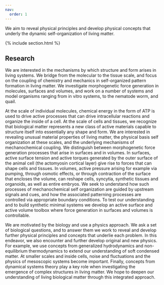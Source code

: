 ```yaml
---
nav:
  order: 1
---
```


We aim to reveal physical principles and develop physical concepts that underly the dynamic self-organization of living matter.

{% include section.html %}

## Research 

We are interested in the mechanisms by which structure and form arises in living systems. We bridge from the molecular to the tissue scale, and focus on the coupling of chemistry and mechanics in self-organized pattern formation in living matter. We investigate morphogenetic force generation in molecules, surfaces and volumes, and work on a number of systems and model organisms ranging from in vitro systems, to the nematode worm, and quail.

At the scale of individual molecules, chemical energy in the form of ATP is used to drive active processes that can drive intracellular reactions and organize the inside of a cell. At the scale of cells and tissues, we recognize that biological matter represents a new class of active materials capable to structure itself into essentially any shape and form. We are interested in revealing unusual material properties of living matter, the physical basis self organization at these scales, and the underlying mechanisms of mechanochemical coupling. We distinguish between morphogenetic force generation processes that arise in surfaces and in volumes. In surfaces, active surface tension and active torques generated by the outer surface of the animal cell (the actomyosin cortical layer) give rise to forces that can shape cells and tissues. In volumes, active pressure arising for example via pumping, through osmotic effects, or through contraction of the surface that encloses the volume, can reshape cells, syncytia, synthetic tissues and organoids, as well as entire embryos. We seek to understand how such processes of mechanochemical self organization are guided by upstream signals and cues, and how the associated patterning processes are controlled via appropriate boundary conditions. To test our understanding and to build synthetic minimal systems we develop an active surface and active volume toolbox where force generation in surfaces and volumes is controllable.

We are motivated by the biology and use a physics approach. We ask a set of biological questions, and to answer them we work to reveal and develop further physical principles and concepts that underlie each problem. In this endeavor, we also encounter and further develop original and new physics. For example, we use concepts from generalized hydrodynamics and non-equilibrium thermodynamics to extend our understanding of soft condensed matter. At smaller scales and inside cells, noise and fluctuations and the physics of mesoscopic systems become important. Finally, concepts from dynamical systems theory play a key role when investigating the emergence of complex structures in living matter. We hope to deepen our understanding of living biological matter through this integrated approach.
